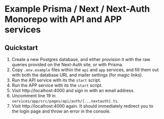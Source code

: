 # Example Prisma / Next / Next-Auth Monorepo with API and APP services

## Quickstart

1. Create a new Postgres database, and either provision it with the raw queries provided on the Next-Auth site, or with Prisma.
1. Copy `.env.example` files within the `api` and `app` services, and fill them out with both the database URL and mailer settings (for magic links).
1. Run the API service with its the `start` script.
1. Run the APP service with its the `start` script.
1. Visit http://localhost:4000 and sign in with an email address.
1. Uncomment line 19 in `services/app/src/pages/api/auth/[...nextauth].ts`.
1. Visit http://localhost:4000 again. It should immediately redirect you to the login page and throw an error in the console.